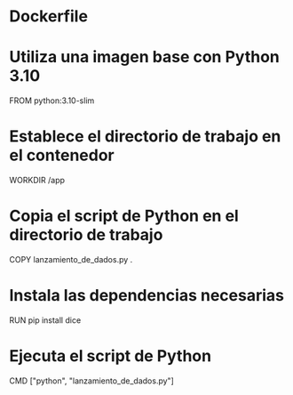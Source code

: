 # Dockerfile

# Utiliza una imagen base con Python 3.10
FROM python:3.10-slim

# Establece el directorio de trabajo en el contenedor
WORKDIR /app

# Copia el script de Python en el directorio de trabajo
COPY lanzamiento_de_dados.py .

# Instala las dependencias necesarias
RUN pip install dice

# Ejecuta el script de Python
CMD ["python", "lanzamiento_de_dados.py"]
